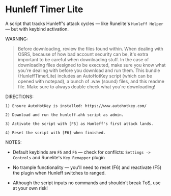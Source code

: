 # Hunleff Timer Lite

A script that tracks Hunleff's attack cycles — like Runelite's `Hunleff Helper` — but with keybind activation.

WARNING:

>Before downloading, review the files found within. When dealing with OSRS, because of how bad account security can be, it's extra important to be careful when downloading stuff. In the case of downloading files designed to be executed, make sure you know what you're dealing with before you download and run them. This bundle (HunleffTimerLite) includes an AutoHotKey script (which can be opened with notepad), a bunch of .wav (sound) files, and this readme file. Make sure to always double check what you're downloading!

DIRECTIONS:

	1) Ensure AutoHotKey is installed: https://www.autohotkey.com/
	
	2) Download and run the hunleff.ahk script as admin.
	
	3) Activate the script with [F5] as Hunleff's first attack lands.
	
	4) Reset the script with [F6] when finished.
  
NOTES:

- Default keybinds are `F5` and `F6` — check for conflicts: `Settings -> Controls` and Runelite's `Key Remapper` plugin

- No trample functionality — you'll need to reset (F6) and reactivate (F5) the plugin when Hunleff switches to ranged.

- Although the script inputs no commands and shouldn't break ToS, use at your own risk!
